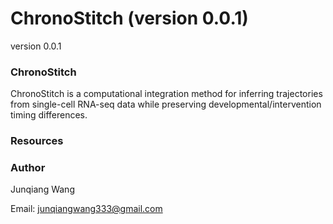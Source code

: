 # ChronoStitch (version 0.0.1)


version 0.0.1

### ChronoStitch

ChronoStitch is a computational integration method for inferring trajectories from single-cell RNA-seq data while preserving developmental/intervention timing differences.

### Resources 


### Author 

Junqiang Wang

Email: junqiangwang333@gmail.com



